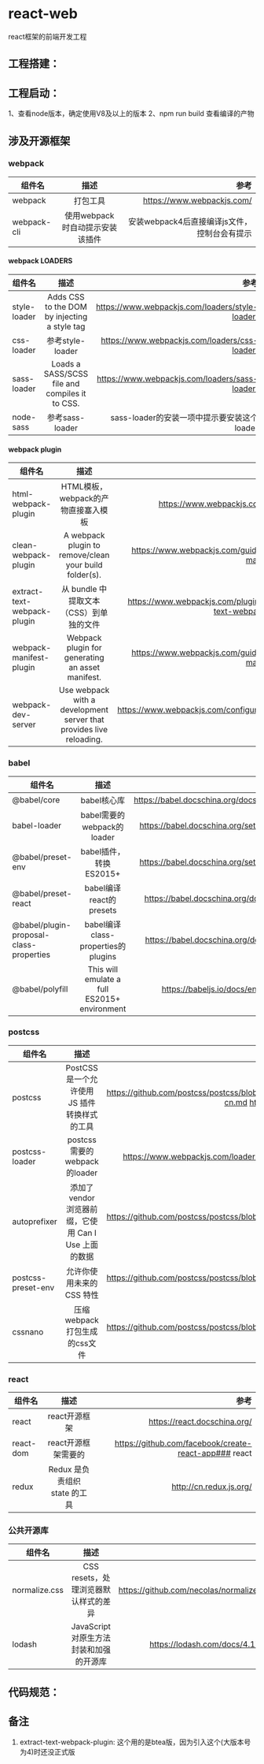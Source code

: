 # react-web
react框架的前端开发工程

## 工程搭建：


## 工程启动：
1、查看node版本，确定使用V8及以上的版本
2、npm run build 查看编译的产物


## 涉及开源框架

### webpack
|组件名|描述|参考|
---|:--:|---:
webpack | 打包工具 | https://www.webpackjs.com/
webpack-cli | 使用webpack时自动提示安装该插件 | 安装webpack4后直接编译js文件，控制台会有提示

#### webpack LOADERS
|组件名|描述|参考|
---|:--:|---:
style-loader | Adds CSS to the DOM by injecting a style tag | https://www.webpackjs.com/loaders/style-loader/
css-loader | 参考style-loader | https://www.webpackjs.com/loaders/css-loader/
sass-loader | Loads a SASS/SCSS file and compiles it to CSS. | https://www.webpackjs.com/loaders/sass-loader/
node-sass | 参考sass-loader | sass-loader的安装一项中提示要安装这个loader | 

#### webpack plugin
|组件名|描述|参考|
---|:--:|---:
html-webpack-plugin | HTML模板，webpack的产物直接塞入模板 | https://www.webpackjs.com/plugins/
clean-webpack-plugin | A webpack plugin to remove/clean your build folder(s). | https://www.webpackjs.com/guides/output-management/
extract-text-webpack-plugin | 从 bundle 中提取文本（CSS）到单独的文件 | https://www.webpackjs.com/plugins/extract-text-webpack-plugin/
webpack-manifest-plugin | Webpack plugin for generating an asset manifest. | https://www.webpackjs.com/guides/output-management/
webpack-dev-server | Use webpack with a development server that provides live reloading. | https://www.webpackjs.com/configuration/dev-server/

### babel
|组件名|描述|参考|
---|:--:|---:
@babel/core | babel核心库 | https://babel.docschina.org/docs/en/index.html
babel-loader | babel需要的webpack的loader | https://babel.docschina.org/setup#installation
@babel/preset-env | babel插件，转换ES2015+ | https://babel.docschina.org/setup#installation
@babel/preset-react | babel编译react的presets | https://babel.docschina.org/docs/en/presets
@babel/plugin-proposal-class-properties | babel编译class-properties的plugins | https://babel.docschina.org/docs/en/plugins
@babel/polyfill | This will emulate a full ES2015+ environment | https://babeljs.io/docs/en/babel-polyfill

### postcss
|组件名|描述|参考|
---|:--:|---:
postcss | PostCSS 是一个允许使用 JS 插件转换样式的工具 | https://github.com/postcss/postcss/blob/HEAD/README-cn.md https://postcss.org/
postcss-loader | postcss需要的webpack的loader | https://www.webpackjs.com/loaders/postcss-loader/
autoprefixer | 添加了 vendor 浏览器前缀，它使用 Can I Use 上面的数据 | https://github.com/postcss/postcss/blob/HEAD/README-cn.md
postcss-preset-env | 允许你使用未来的 CSS 特性 | https://github.com/postcss/postcss/blob/HEAD/README-cn.md
cssnano | 压缩webpack打包生成的css文件 | https://github.com/postcss/postcss/blob/HEAD/README-cn.md

### react
|组件名|描述|参考|
---|:--:|---:
react | react开源框架 | https://react.docschina.org/
react-dom | react开源框架需要的 | https://github.com/facebook/create-react-app### react
redux | Redux 是负责组织 state 的工具 | http://cn.redux.js.org/

### 公共开源库
|组件名|描述|参考|
---|:--:|---:
normalize.css | CSS resets，处理浏览器默认样式的差异 | https://github.com/necolas/normalize.css
lodash | JavaScript对原生方法封装和加强的开源库 | https://lodash.com/docs/4.17.11

## 代码规范：

## 备注
1. extract-text-webpack-plugin: 这个用的是btea版，因为引入这个(大版本号为4)时还没正式版